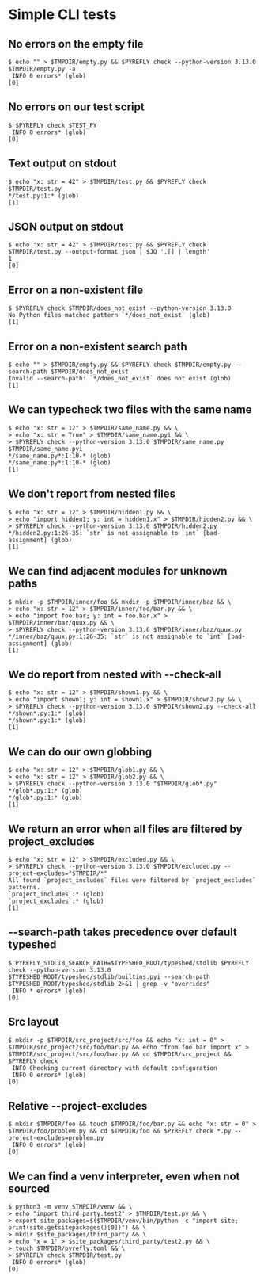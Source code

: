 # Simple CLI tests

## No errors on the empty file

```scrut {output_stream: stderr}
$ echo "" > $TMPDIR/empty.py && $PYREFLY check --python-version 3.13.0 $TMPDIR/empty.py -a
 INFO 0 errors* (glob)
[0]
```

## No errors on our test script

```scrut {output_stream: stderr}
$ $PYREFLY check $TEST_PY
 INFO 0 errors* (glob)
[0]
```

## Text output on stdout

```scrut
$ echo "x: str = 42" > $TMPDIR/test.py && $PYREFLY check $TMPDIR/test.py
*/test.py:1:* (glob)
[1]
```

## JSON output on stdout

```scrut
$ echo "x: str = 42" > $TMPDIR/test.py && $PYREFLY check $TMPDIR/test.py --output-format json | $JQ '.[] | length'
1
[0]
```

## Error on a non-existent file

```scrut {output_stream: stderr}
$ $PYREFLY check $TMPDIR/does_not_exist --python-version 3.13.0
No Python files matched pattern `*/does_not_exist` (glob)
[1]
```

## Error on a non-existent search path

```scrut {output_stream: stderr}
$ echo "" > $TMPDIR/empty.py && $PYREFLY check $TMPDIR/empty.py --search-path $TMPDIR/does_not_exist
Invalid --search-path: `*/does_not_exist` does not exist (glob)
[1]
```

## We can typecheck two files with the same name

```scrut
$ echo "x: str = 12" > $TMPDIR/same_name.py && \
> echo "x: str = True" > $TMPDIR/same_name.pyi && \
> $PYREFLY check --python-version 3.13.0 $TMPDIR/same_name.py $TMPDIR/same_name.pyi
*/same_name.py*:1:10-* (glob)
*/same_name.py*:1:10-* (glob)
[1]
```

## We don't report from nested files

```scrut
$ echo "x: str = 12" > $TMPDIR/hidden1.py && \
> echo "import hidden1; y: int = hidden1.x" > $TMPDIR/hidden2.py && \
> $PYREFLY check --python-version 3.13.0 $TMPDIR/hidden2.py
*/hidden2.py:1:26-35: `str` is not assignable to `int` [bad-assignment] (glob)
[1]
```

## We can find adjacent modules for unknown paths

```scrut
$ mkdir -p $TMPDIR/inner/foo && mkdir -p $TMPDIR/inner/baz && \
> echo "x: str = 12" > $TMPDIR/inner/foo/bar.py && \
> echo "import foo.bar; y: int = foo.bar.x" > $TMPDIR/inner/baz/quux.py && \
> $PYREFLY check --python-version 3.13.0 $TMPDIR/inner/baz/quux.py
*/inner/baz/quux.py:1:26-35: `str` is not assignable to `int` [bad-assignment] (glob)
[1]
```

## We do report from nested with --check-all

```scrut
$ echo "x: str = 12" > $TMPDIR/shown1.py && \
> echo "import shown1; y: int = shown1.x" > $TMPDIR/shown2.py && \
> $PYREFLY check --python-version 3.13.0 $TMPDIR/shown2.py --check-all
*/shown*.py:1:* (glob)
*/shown*.py:1:* (glob)
[1]
```

## We can do our own globbing

```scrut
$ echo "x: str = 12" > $TMPDIR/glob1.py && \
> echo "x: str = 12" > $TMPDIR/glob2.py && \
> $PYREFLY check --python-version 3.13.0 "$TMPDIR/glob*.py"
*/glob*.py:1:* (glob)
*/glob*.py:1:* (glob)
[1]
```

## We return an error when all files are filtered by project_excludes

```scrut {output_stream: stderr}
$ echo "x: str = 12" > $TMPDIR/excluded.py && \
> $PYREFLY check --python-version 3.13.0 $TMPDIR/excluded.py --project-excludes="$TMPDIR/*"
All found `project_includes` files were filtered by `project_excludes` patterns.
`project_includes`:* (glob)
`project_excludes`:* (glob)
[1]
```

## --search-path takes precedence over default typeshed

```scrut
$ PYREFLY_STDLIB_SEARCH_PATH=$TYPESHED_ROOT/typeshed/stdlib $PYREFLY check --python-version 3.13.0 $TYPESHED_ROOT/typeshed/stdlib/builtins.pyi --search-path $TYPESHED_ROOT/typeshed/stdlib 2>&1 | grep -v "overrides"
 INFO * errors* (glob)
[0]
```

## Src layout

```scrut {output_stream: stderr}
$ mkdir -p $TMPDIR/src_project/src/foo && echo "x: int = 0" > $TMPDIR/src_project/src/foo/bar.py && echo "from foo.bar import x" > $TMPDIR/src_project/src/foo/baz.py && cd $TMPDIR/src_project && $PYREFLY check
 INFO Checking current directory with default configuration
 INFO 0 errors* (glob)
[0]
```

## Relative --project-excludes

```scrut {output_stream: stderr}
$ mkdir $TMPDIR/foo && touch $TMPDIR/foo/bar.py && echo "x: str = 0" > $TMPDIR/foo/problem.py && cd $TMPDIR/foo && $PYREFLY check *.py --project-excludes=problem.py
 INFO 0 errors* (glob)
[0]
```

## We can find a venv interpreter, even when not sourced

```scrut {output_stream: stderr}
$ python3 -m venv $TMPDIR/venv && \
> echo "import third_party.test2" > $TMPDIR/test.py && \
> export site_packages=$($TMPDIR/venv/bin/python -c "import site; print(site.getsitepackages()[0])") && \
> mkdir $site_packages/third_party && \
> echo "x = 1" > $site_packages/third_party/test2.py && \
> touch $TMPDIR/pyrefly.toml && \
> $PYREFLY check $TMPDIR/test.py
 INFO 0 errors* (glob)
[0]
```

